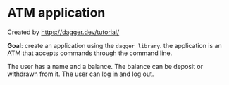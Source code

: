 # ATM application
Created by https://dagger.dev/tutorial/

**Goal**: create an application using the `dagger library`. the application is an ATM that accepts commands through the command line. 

The user has a name and a balance. The balance can be deposit or withdrawn from it. The user can log in and log out.
